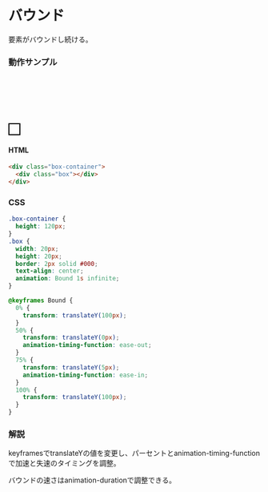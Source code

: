 # バウンド

要素がバウンドし続ける。

### 動作サンプル

<style>
.box-container {
  height: 120px;
}
.box {
  width: 20px;
  height: 20px;
  border: 2px solid #000;
  text-align: center;
  animation: Bound 1s infinite;
}

@keyframes Bound {
  0% {
    transform: translateY(100px);
  }
  50% {
    transform: translateY(0px);
    animation-timing-function: ease-out;
  }
  75% {
    transform: translateY(5px);
    animation-timing-function: ease-in;
  }
  100% {
    transform: translateY(100px);
  }
}
</style>

<div class="box-container">
  <div class="box"></div>
</div>

#### HTML
```html
<div class="box-container">
  <div class="box"></div>
</div>
```

### CSS
```css
.box-container {
  height: 120px;
}
.box {
  width: 20px;
  height: 20px;
  border: 2px solid #000;
  text-align: center;
  animation: Bound 1s infinite;
}

@keyframes Bound {
  0% {
    transform: translateY(100px);
  }
  50% {
    transform: translateY(0px);
    animation-timing-function: ease-out;
  }
  75% {
    transform: translateY(5px);
    animation-timing-function: ease-in;
  }
  100% {
    transform: translateY(100px);
  }
}
```

### 解説
keyframesでtranslateYの値を変更し、パーセントとanimation-timing-functionで加速と失速のタイミングを調整。

バウンドの速さはanimation-durationで調整できる。